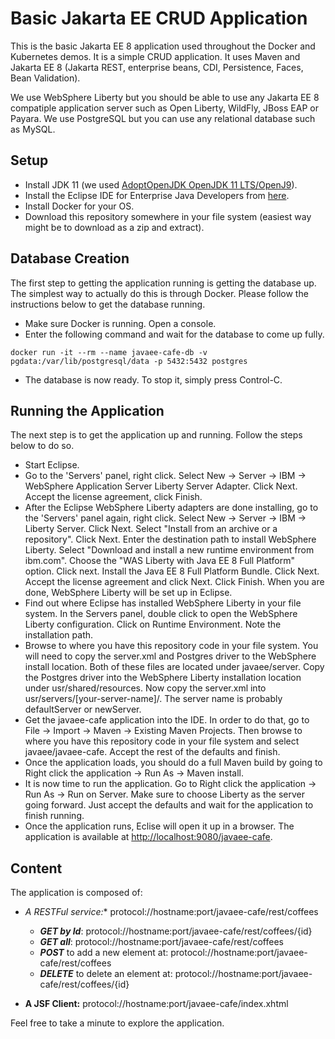 # Basic Jakarta EE CRUD Application
This is the basic Jakarta EE 8 application used throughout the Docker and Kubernetes demos. It is a simple CRUD application. It uses Maven and Jakarta EE 8 (Jakarta REST, enterprise beans, CDI, Persistence, Faces, Bean Validation).

We use WebSphere Liberty but you should be able to use any Jakarta EE 8 compatiple application server such as Open Liberty, WildFly, JBoss EAP or Payara. We use PostgreSQL but you can use any relational database such as MySQL.

## Setup

- Install JDK 11 (we used [AdoptOpenJDK OpenJDK 11 LTS/OpenJ9](https://adoptopenjdk.net)).
- Install the Eclipse IDE for Enterprise Java Developers from [here](https://www.eclipse.org/downloads/packages/).
- Install Docker for your OS.
- Download this repository somewhere in your file system (easiest way might be to download as a zip and extract).

## Database Creation
The first step to getting the application running is getting the database up. The simplest way to actually do this is through Docker. Please follow the instructions below to get the database running.
* Make sure Docker is running. Open a console.
* Enter the following command and wait for the database to come up fully.
```
docker run -it --rm --name javaee-cafe-db -v pgdata:/var/lib/postgresql/data -p 5432:5432 postgres
```
* The database is now ready. To stop it, simply press Control-C.

## Running the Application
The next step is to get the application up and running. Follow the steps below to do so.
* Start Eclipse.
* Go to the 'Servers' panel, right click. Select New -> Server -> IBM -> WebSphere Application Server Liberty Server Adapter. Click Next. Accept the license agreement, click Finish.
* After the Eclipse WebSphere Liberty adapters are done installing, go to the 'Servers' panel again, right click. Select New -> Server -> IBM -> Liberty Server. Click Next. Select "Install from an archive or a repository". Click Next. Enter the destination path to install WebSphere Liberty. Select "Download and install a new runtime environment from ibm.com". Choose the "WAS Liberty with Java EE 8 Full Platform" option. Click next. Install the Java EE 8 Full Platform Bundle. Click Next. Accept the license agreement and click Next. Click Finish. When you are done, WebSphere Liberty will be set up in Eclipse.
* Find out where Eclipse has installed WebSphere Liberty in your file system. In the Servers panel, double click to open the WebSphere Liberty configuration. Click on Runtime Environment. Note the installation path.
* Browse to where you have this repository code in your file system. You will need to copy the server.xml and Postgres driver to the WebSphere install location. Both of these files are located under javaee/server. Copy the Postgres driver into the WebSphere Liberty installation location under usr/shared/resources. Now copy the server.xml into usr/servers/[your-server-name]/. The server name is probably defaultServer or newServer.
* Get the javaee-cafe application into the IDE. In order to do that, go to File -> Import -> Maven -> Existing Maven Projects. Then browse to where you have this repository code in your file system and select javaee/javaee-cafe. Accept the rest of the defaults and finish.
* Once the application loads, you should do a full Maven build by going to Right click the application -> Run As -> Maven install.
* It is now time to run the application. Go to Right click the application -> Run As -> Run on Server. Make sure to choose Liberty as the server going forward. Just accept the defaults and wait for the application to finish running.
* Once the application runs, Eclise will open it up in a browser. The application is available at [http://localhost:9080/javaee-cafe](http://localhost:9080/javaee-cafe).

## Content

The application is composed of:

- **A RESTFul service*:** protocol://hostname:port/javaee-cafe/rest/coffees

	- **_GET by Id_**: protocol://hostname:port/javaee-cafe/rest/coffees/{id} 
	- **_GET all_**: protocol://hostname:port/javaee-cafe/rest/coffees
	- **_POST_** to add a new element at: protocol://hostname:port/javaee-cafe/rest/coffees
	- **_DELETE_** to delete an element at: protocol://hostname:port/javaee-cafe/rest/coffees/{id}

- **A JSF Client:** protocol://hostname:port/javaee-cafe/index.xhtml

Feel free to take a minute to explore the application.

